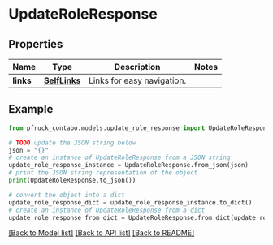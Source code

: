 # UpdateRoleResponse


## Properties

Name | Type | Description | Notes
------------ | ------------- | ------------- | -------------
**links** | [**SelfLinks**](SelfLinks.md) | Links for easy navigation. | 

## Example

```python
from pfruck_contabo.models.update_role_response import UpdateRoleResponse

# TODO update the JSON string below
json = "{}"
# create an instance of UpdateRoleResponse from a JSON string
update_role_response_instance = UpdateRoleResponse.from_json(json)
# print the JSON string representation of the object
print(UpdateRoleResponse.to_json())

# convert the object into a dict
update_role_response_dict = update_role_response_instance.to_dict()
# create an instance of UpdateRoleResponse from a dict
update_role_response_from_dict = UpdateRoleResponse.from_dict(update_role_response_dict)
```
[[Back to Model list]](../README.md#documentation-for-models) [[Back to API list]](../README.md#documentation-for-api-endpoints) [[Back to README]](../README.md)


